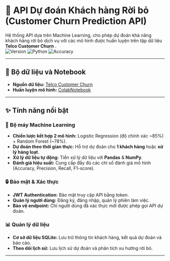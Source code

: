 # 🎯 API Dự đoán Khách hàng Rời bỏ (Customer Churn Prediction API)  

Hệ thống API dựa trên Machine Learning, cho phép dự đoán khả năng khách hàng rời bỏ dịch vụ với các mô hình được huấn luyện trên tập dữ liệu **Telco Customer Churn** .  
![Version](https://img.shields.io/badge/version-1.0.0-green.svg)
![Python](https://img.shields.io/badge/python-3.8+-blue.svg)
![Accuracy](https://img.shields.io/badge/accuracy-85%25+-brightgreen.svg)

---

## 📄 Bộ dữ liệu và Notebook
- **Nguồn dữ liệu:** [Telco Customer Churn](https://www.kaggle.com/datasets/blastchar/telco-customer-churn/data )
- **Huấn luyện mô hình:** [ColabNotebook](https://colab.research.google.com/drive/1HRXHu01HWl1WT5y3LB2HAuTnclC3eKVT?usp=sharing)
---

## ✨ Tính năng nổi bật  

### 🤖 Bộ máy Machine Learning  
- **Chiến lược kết hợp 2 mô hình:** Logistic Regression (độ chính xác ~85%) + Random Forest (~78%).  
- **Dự đoán theo thời gian thực:** Hỗ trợ dự đoán cho **1 khách hàng** hoặc **xử lý hàng loạt**.  
- **Xử lý dữ liệu tự động:** Tiền xử lý dữ liệu với **Pandas** & **NumPy**.  
- **Đánh giá hiệu suất:** Cung cấp đầy đủ các chỉ số đánh giá mô hình (Accuracy, Precision, Recall, F1-score).  

### 🔒 Bảo mật & Xác thực  
- **JWT Authentication:** Bảo mật truy cập API bằng token.  
- **Quản lý người dùng:** Đăng ký, đăng nhập, quản lý phiên làm việc.  
- **Bảo vệ endpoint:** Chỉ người dùng đã xác thực mới được phép gọi API dự đoán.  

### 📊 Quản lý dữ liệu  
- **Cơ sở dữ liệu SQLite:** Lưu trữ thông tin khách hàng, kết quả dự đoán và báo cáo.  
- **Theo dõi lịch sử:** Lưu lịch sử dự đoán và phân tích xu hướng rời bỏ.  
---



